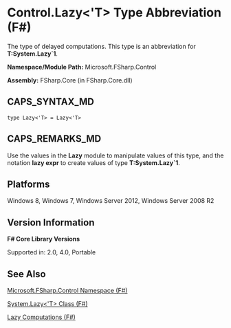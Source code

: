 # Control.Lazy<'T> Type Abbreviation (F#)

The type of delayed computations. This type is an abbreviation for **T:System.Lazy&#96;1**.

**Namespace/Module Path:** Microsoft.FSharp.Control

**Assembly:** FSharp.Core (in FSharp.Core.dll)


## CAPS_SYNTAX_MD

```
type Lazy<'T> = Lazy<'T>
```

## CAPS_REMARKS_MD
Use the values in the **Lazy** module to manipulate values of this type, and the notation **lazy expr** to create values of type **T:System.Lazy&#96;1**.


## Platforms
Windows 8, Windows 7, Windows Server 2012, Windows Server 2008 R2


## Version Information
**F# Core Library Versions**

Supported in: 2.0, 4.0, Portable




## See Also
[Microsoft.FSharp.Control Namespace &#40;F&#35;&#41;](Microsoft.FSharp.Control+Namespace+%28F%23%29.md)

[System.Lazy&#60;'T&#62; Class &#40;F&#35;&#41;](System.Lazy+%27T+Class+%28F%23%29.md)

[Lazy Computations &#40;F&#35;&#41;](Lazy+Computations+%28F%23%29.md)


